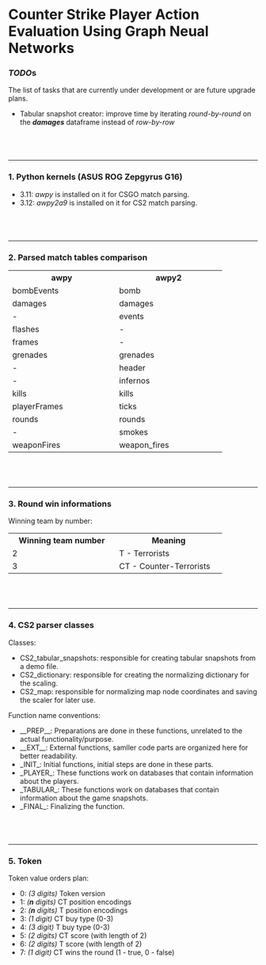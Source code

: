 # Counter Strike Player Action Evaluation Using Graph Neual Networks

### ***TODO***s

The list of tasks that are currently under development or are future upgrade plans.

  - Tabular snapshot creator: improve time by iterating *round-by-round* on the ***damages*** dataframe instead of *row-by-row*

<div style="min-height: 40px"></div>

----


### 1. Python kernels (ASUS ROG Zepgyrus G16)
  - 3.11: *awpy* is installed on it for CSGO match parsing.
  - 3.12: *awpy2a9* is installed on it for CS2 match parsing.

<div style="min-height: 40px"></div>

----

### 2. Parsed match tables comparison

<table>
  <tr>
    <th style="min-width: 200px">awpy</th>
    <th style="min-width: 200px">awpy2</th>
  </tr>
  <tr>
    <td>bombEvents</td>
    <td>bomb</td>
  </tr>
  <tr>
    <td>damages</td>
    <td>damages</td>
  </tr>
  <tr>
    <td>-</td>
    <td>events</td>
  </tr>
  <tr>
    <td>flashes</td>
    <td>-</td>
  </tr>
  <tr>
    <td>frames</td>
    <td>-</td>
  </tr>
  <tr>
    <td>grenades</td>
    <td>grenades</td>
  </tr>
  <tr>
    <td>-</td>
    <td>header</td>
  </tr>
  <tr>
    <td>-</td>
    <td>infernos</td>
  </tr>
  <tr>
    <td>kills</td>
    <td>kills</td>
  </tr>
  <tr>
    <td>playerFrames</td>
    <td>ticks</td>
  </tr>
  <tr>
    <td>rounds</td>
    <td>rounds</td>
  </tr>
  <tr>
    <td>-</td>
    <td>smokes</td>
  </tr>
  <tr>
    <td>weaponFires</td>
    <td>weapon_fires</td>
  </tr>
</table>

<div style="min-height: 40px"></div>

----

### 3. Round win informations

Winning team by number:

<table>
  <tr>
    <th style="min-width: 200px">Winning team number</th>
    <th style="min-width: 200px">Meaning</th>
  </tr>
  <tr>
    <td>2</td>
    <td>T - Terrorists</td>
  </tr>
  <tr>
    <td>3</td>
    <td>CT - Counter-Terrorists</td>
  </tr>
</table>

<div style="min-height: 40px"></div>

----

### 4. CS2 parser classes

Classes:

  - CS2_tabular_snapshots: responsible for creating tabular snapshots from a demo file.
  - CS2_dictionary: responsible for creating the normalizing dictionary for the scaling.
  - CS2_map: responsible for normalizing map node coordinates and saving the scaler for later use.

Function name conventions:

  - <div>__PREP__: Preparations are done in these functions, unrelated to the actual functionality/purpose.</div>
  - <div>__EXT__: External functions, samller code parts are organized here for better readability.</div>


  - <div>_INIT_: Initial functions, initial steps are done in these parts.</div>
  - <div>_PLAYER_: These functions work on databases that contain information about the players.</div>
  - <div>_TABULAR_: These functions work on databases that contain information about the game snapshots.</div>
  - <div>_FINAL_: Finalizing the function.</div>

<div style="min-height: 40px"></div>

----

### 5. Token

Token value orders plan:

  - 0: *(3 digits)* Token version 
  - 1: *(**n** digits)* CT position encodings 
  - 2: *(**n** digits)* T position encodings 
  - 3: *(1 digit)* CT buy type (0-3) 
  - 4: *(3 digit)* T buy type (0-3) 
  - 5: *(2 digits)* CT score (with length of 2) 
  - 6: *(2 digits)* T score (with length of 2) 
  - 7: *(1 digit)* CT wins the round (1 - true, 0 - false) 